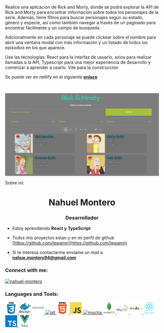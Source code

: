 Realice una aplicacion de Rick and Morty, donde se podrá explorar la API de Rick and Morty para encontrar información sobre todos los personajes de la serie. Además, tiene filtros para buscar personajes según su estado, género y especie, así como también navegar a través de un paginado para encontrar fácilmente y un campo de busqueda.

Adicionalmente en cada personaje se puede clickear sobre el nombre para abrir una ventana modal con más información y un listado de todos los episodios en los que aparece. 

Use las tecnologías: 
React para la interfaz de usuario, 
axios para realizar llamadas a la API, 
Typescript para una mejor experiencia de desarrollo y comenzar a aprender a usarlo.
Vite para la construcción

Se puede ver en netlify en el siguiente <b><a href="https://cool-fudge-7e244d.netlify.app/" target="_blank">enlace</a></b>

<br>
<p align="center"> <img align="center" src="https://github.com/lewanm/react-rick-and-mroty/blob/main/character.PNG?raw=true"> </p>

Sobre mi:
<h1 align="center">Nahuel Montero</h1>
<h3 align="center">Desarrollador</h3>

- Estoy aprendiendo **React y TypeScript**

- Todos mis proyectos estan y en mi perfil de github [https://github.com/lewanm](https://github.com/lewanm)

- Si te interesa contactarme enviame un mail a **nahue.montero94@gmail.com**

<h3 align="left">Connect with me:</h3>
<p align="left">
<a href="https://linkedin.com/in/nahuel-montero" target="blank"><img align="center" src="https://raw.githubusercontent.com/rahuldkjain/github-profile-readme-generator/master/src/images/icons/Social/linked-in-alt.svg" alt="nahuel-montero" height="30" width="40" /></a>
</p>

<h3 align="left">Languages and Tools:</h3>
<p align="left"> <a href="https://www.w3schools.com/css/" target="_blank" rel="noreferrer"> <img src="https://raw.githubusercontent.com/devicons/devicon/master/icons/css3/css3-original-wordmark.svg" alt="css3" width="40" height="40"/> </a> <a href="https://www.docker.com/" target="_blank" rel="noreferrer"> <img src="https://raw.githubusercontent.com/devicons/devicon/master/icons/docker/docker-original-wordmark.svg" alt="docker" width="40" height="40"/> </a> <a href="https://expressjs.com" target="_blank" rel="noreferrer"> <img src="https://raw.githubusercontent.com/devicons/devicon/master/icons/express/express-original-wordmark.svg" alt="express" width="40" height="40"/> </a> <a href="https://git-scm.com/" target="_blank" rel="noreferrer"> <img src="https://www.vectorlogo.zone/logos/git-scm/git-scm-icon.svg" alt="git" width="40" height="40"/> </a> <a href="https://www.w3.org/html/" target="_blank" rel="noreferrer"> <img src="https://raw.githubusercontent.com/devicons/devicon/master/icons/html5/html5-original-wordmark.svg" alt="html5" width="40" height="40"/> </a> <a href="https://developer.mozilla.org/en-US/docs/Web/JavaScript" target="_blank" rel="noreferrer"> <img src="https://raw.githubusercontent.com/devicons/devicon/master/icons/javascript/javascript-original.svg" alt="javascript" width="40" height="40"/> </a> <a href="https://mochajs.org" target="_blank" rel="noreferrer"> <img src="https://www.vectorlogo.zone/logos/mochajs/mochajs-icon.svg" alt="mocha" width="40" height="40"/> </a> <a href="https://www.mongodb.com/" target="_blank" rel="noreferrer"> <img src="https://raw.githubusercontent.com/devicons/devicon/master/icons/mongodb/mongodb-original-wordmark.svg" alt="mongodb" width="40" height="40"/> </a> <a href="https://www.mysql.com/" target="_blank" rel="noreferrer"> <img src="https://raw.githubusercontent.com/devicons/devicon/master/icons/mysql/mysql-original-wordmark.svg" alt="mysql" width="40" height="40"/> </a> <a href="https://nodejs.org" target="_blank" rel="noreferrer"> <img src="https://raw.githubusercontent.com/devicons/devicon/master/icons/nodejs/nodejs-original-wordmark.svg" alt="nodejs" width="40" height="40"/> </a> <a href="https://reactjs.org/" target="_blank" rel="noreferrer"> <img src="https://raw.githubusercontent.com/devicons/devicon/master/icons/react/react-original-wordmark.svg" alt="react" width="40" height="40"/> </a> <a href="https://www.typescriptlang.org/" target="_blank" rel="noreferrer"> <img src="https://raw.githubusercontent.com/devicons/devicon/master/icons/typescript/typescript-original.svg" alt="typescript" width="40" height="40"/> </a> <a href="https://vuejs.org/" target="_blank" rel="noreferrer"> <img src="https://raw.githubusercontent.com/devicons/devicon/master/icons/vuejs/vuejs-original-wordmark.svg" alt="vuejs" width="40" height="40"/> </a> </p>
